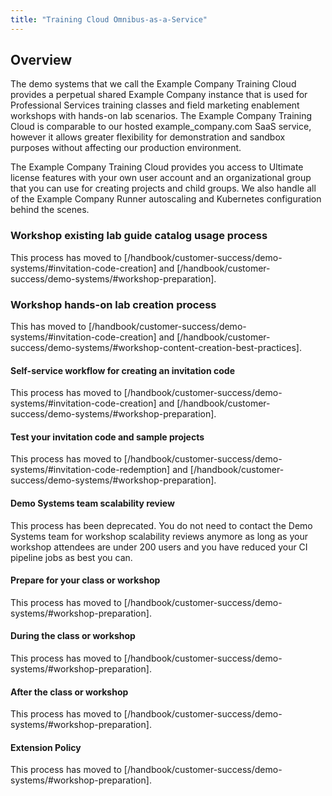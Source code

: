 ```yaml
---
title: "Training Cloud Omnibus-as-a-Service"
---
```


## Overview

The demo systems that we call the Example Company Training Cloud provides a perpetual shared Example Company instance that is used for Professional Services training classes and field marketing enablement workshops with hands-on lab scenarios. The Example Company Training Cloud is comparable to our hosted example_company.com SaaS service, however it allows greater flexibility for demonstration and sandbox purposes without affecting our production environment.

The Example Company Training Cloud provides you access to Ultimate license features with your own user account and an organizational group that you can use for creating projects and child groups. We also handle all of the Example Company Runner autoscaling and Kubernetes configuration behind the scenes.

### Workshop existing lab guide catalog usage process

This process has moved to [/handbook/customer-success/demo-systems/#invitation-code-creation] and [/handbook/customer-success/demo-systems/#workshop-preparation].

### Workshop hands-on lab creation process

This has moved to [/handbook/customer-success/demo-systems/#invitation-code-creation] and [/handbook/customer-success/demo-systems/#workshop-content-creation-best-practices].

#### Self-service workflow for creating an invitation code

This process has moved to [/handbook/customer-success/demo-systems/#invitation-code-creation] and [/handbook/customer-success/demo-systems/#workshop-preparation].

#### Test your invitation code and sample projects

This process has moved to [/handbook/customer-success/demo-systems/#invitation-code-redemption] and [/handbook/customer-success/demo-systems/#workshop-preparation].

#### Demo Systems team scalability review

This process has been deprecated. You do not need to contact the Demo Systems team for workshop scalability reviews anymore as long as your workshop attendees are under 200 users and you have reduced your CI pipeline jobs as best you can.

#### Prepare for your class or workshop

This process has moved to [/handbook/customer-success/demo-systems/#workshop-preparation].

#### During the class or workshop

This process has moved to [/handbook/customer-success/demo-systems/#workshop-preparation].

#### After the class or workshop

This process has moved to [/handbook/customer-success/demo-systems/#workshop-preparation].

#### Extension Policy

This process has moved to [/handbook/customer-success/demo-systems/#workshop-preparation].
